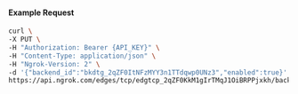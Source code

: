 <!-- Code generated for API Clients. DO NOT EDIT. -->

#### Example Request

```bash
curl \
-X PUT \
-H "Authorization: Bearer {API_KEY}" \
-H "Content-Type: application/json" \
-H "Ngrok-Version: 2" \
-d '{"backend_id":"bkdtg_2qZF0ItNFzMYY3n1TTdqwp0UNz3","enabled":true}' \
https://api.ngrok.com/edges/tcp/edgtcp_2qZF0KkM1gIrTMqJ1OiBRPPjxkh/backend
```
